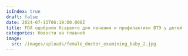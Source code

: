 ```yaml
---
isIndex: true
draft: false
date: 2024-07-15T06:19:00.000Z
title: FDA одобрило Ксарелто для лечения и профилактики ВТЭ у детей
categories: Новости на главной
image:
  src: /images/uploads/female_doctor_examining_baby_2.jpg
---
```

